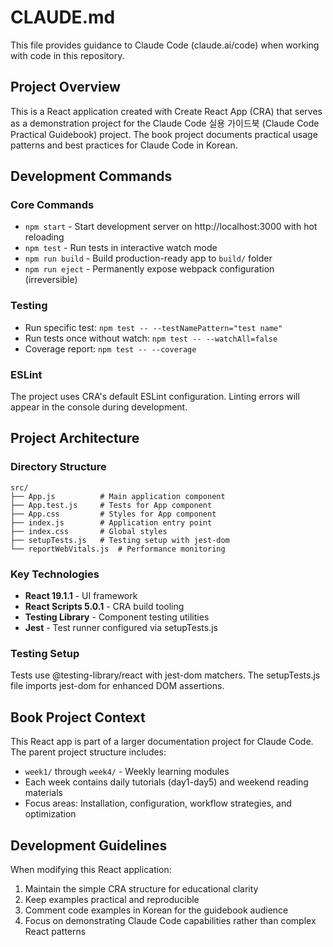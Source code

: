 # CLAUDE.md

This file provides guidance to Claude Code (claude.ai/code) when working with code in this repository.

## Project Overview

This is a React application created with Create React App (CRA) that serves as a demonstration project for the Claude Code 실용 가이드북 (Claude Code Practical Guidebook) project. The book project documents practical usage patterns and best practices for Claude Code in Korean.

## Development Commands

### Core Commands
- `npm start` - Start development server on http://localhost:3000 with hot reloading
- `npm test` - Run tests in interactive watch mode
- `npm run build` - Build production-ready app to `build/` folder
- `npm run eject` - Permanently expose webpack configuration (irreversible)

### Testing
- Run specific test: `npm test -- --testNamePattern="test name"`
- Run tests once without watch: `npm test -- --watchAll=false`
- Coverage report: `npm test -- --coverage`

### ESLint
The project uses CRA's default ESLint configuration. Linting errors will appear in the console during development.

## Project Architecture

### Directory Structure
```
src/
├── App.js          # Main application component
├── App.test.js     # Tests for App component
├── App.css         # Styles for App component
├── index.js        # Application entry point
├── index.css       # Global styles
├── setupTests.js   # Testing setup with jest-dom
└── reportWebVitals.js  # Performance monitoring
```

### Key Technologies
- **React 19.1.1** - UI framework
- **React Scripts 5.0.1** - CRA build tooling
- **Testing Library** - Component testing utilities
- **Jest** - Test runner configured via setupTests.js

### Testing Setup
Tests use @testing-library/react with jest-dom matchers. The setupTests.js file imports jest-dom for enhanced DOM assertions.

## Book Project Context

This React app is part of a larger documentation project for Claude Code. The parent project structure includes:
- `week1/` through `week4/` - Weekly learning modules
- Each week contains daily tutorials (day1-day5) and weekend reading materials
- Focus areas: Installation, configuration, workflow strategies, and optimization

## Development Guidelines

When modifying this React application:
1. Maintain the simple CRA structure for educational clarity
2. Keep examples practical and reproducible
3. Comment code examples in Korean for the guidebook audience
4. Focus on demonstrating Claude Code capabilities rather than complex React patterns